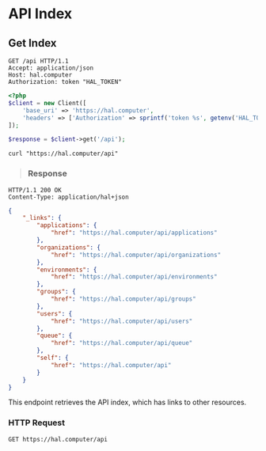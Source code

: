 # API Index

## Get Index

```http
GET /api HTTP/1.1
Accept: application/json
Host: hal.computer
Authorization: token "HAL_TOKEN"
```

```php
<?php
$client = new Client([
    'base_uri' => 'https://hal.computer',
    'headers' => ['Authorization' => sprintf('token %s', getenv('HAL_TOKEN'))]
]);

$response = $client->get('/api');
```

```shell
curl "https://hal.computer/api"
```

> ### Response


```http--response
HTTP/1.1 200 OK
Content-Type: application/hal+json
```

```json
{
    "_links": {
        "applications": {
            "href": "https://hal.computer/api/applications"
        },
        "organizations": {
            "href": "https://hal.computer/api/organizations"
        },
        "environments": {
            "href": "https://hal.computer/api/environments"
        },
        "groups": {
            "href": "https://hal.computer/api/groups"
        },
        "users": {
            "href": "https://hal.computer/api/users"
        },
        "queue": {
            "href": "https://hal.computer/api/queue"
        },
        "self": {
            "href": "https://hal.computer/api"
        }
    }
}
```

This endpoint retrieves the API index, which has links to other resources.

### HTTP Request

`GET https://hal.computer/api`
